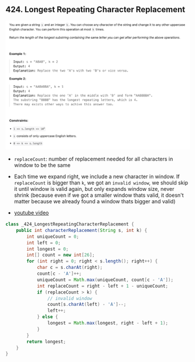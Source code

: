 ## 424. Longest Repeating Character Replacement
![](img/2023-08-30-23-58-05.png)

- `replaceCount`: number of replacement needed for all characters in window to be the same

- Each time we expand right, we include a new character in window.
  If `replaceCount` is bigger than `k`, we got an `invalid window`, we should skip it until window is valid again, 
  but only expands window size, never shrink (because even if we got a smaller window thats valid, it doesn't matter because we 
  already found a window thats bigger and valid)

- [youtube video](https://www.youtube.com/watch?v=gqXU1UyA8pk)

```java
class _424_LongestRepeatingCharacterReplacement {
    public int characterReplacement(String s, int k) {
        int uniqueCount = 0;
        int left = 0;
        int longest = 0;
        int[] count = new int[26];
        for (int right = 0; right < s.length(); right++) {
            char c = s.charAt(right);
            count[c - 'A']++;
            uniqueCount = Math.max(uniqueCount, count[c - 'A']);
            int replaceCount = right - left + 1 - uniqueCount;
            if (replaceCount > k) {
                // invalid window
                count[s.charAt(left) - 'A']--;
                left++;
            } else {
                longest = Math.max(longest, right - left + 1);
            }
        }
        return longest;
    }
}
```